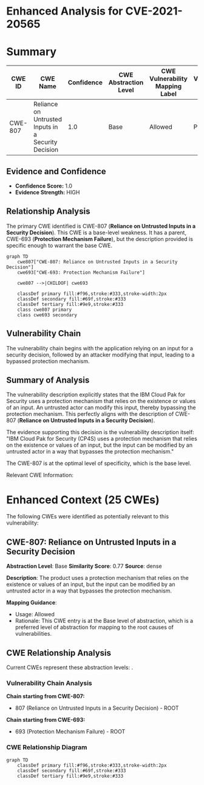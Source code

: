 # Enhanced Analysis for CVE-2021-20565

# Summary
| CWE ID | CWE Name | Confidence | CWE Abstraction Level | CWE Vulnerability Mapping Label | CWE-Vulnerability Mapping Notes |
|---|---|---|---|---|---|
| CWE-807 | Reliance on Untrusted Inputs in a Security Decision | 1.0 | Base | Allowed | Primary CWE |

## Evidence and Confidence

*   **Confidence Score:** 1.0
*   **Evidence Strength:** HIGH

## Relationship Analysis
The primary CWE identified is CWE-807 (**Reliance on Untrusted Inputs in a Security Decision**). This CWE is a base-level weakness. It has a parent, CWE-693 (**Protection Mechanism Failure**), but the description provided is specific enough to warrant the base CWE.

```mermaid
graph TD
    cwe807["CWE-807: Reliance on Untrusted Inputs in a Security Decision"]
    cwe693["CWE-693: Protection Mechanism Failure"]
    
    cwe807 -->|CHILDOF| cwe693
    
    classDef primary fill:#f96,stroke:#333,stroke-width:2px
    classDef secondary fill:#69f,stroke:#333
    classDef tertiary fill:#9e9,stroke:#333
    class cwe807 primary
    class cwe693 secondary
```

## Vulnerability Chain
The vulnerability chain begins with the application relying on an input for a security decision, followed by an attacker modifying that input, leading to a bypassed protection mechanism.

## Summary of Analysis
The vulnerability description explicitly states that the IBM Cloud Pak for Security uses a protection mechanism that relies on the existence or values of an input. An untrusted actor can modify this input, thereby bypassing the protection mechanism. This perfectly aligns with the description of CWE-807 (**Reliance on Untrusted Inputs in a Security Decision**).

The evidence supporting this decision is the vulnerability description itself: "IBM Cloud Pak for Security (CP4S) uses a protection mechanism that relies on the existence or values of an input, but the input can be modified by an untrusted actor in a way that bypasses the protection mechanism."

The CWE-807 is at the optimal level of specificity, which is the base level.

Relevant CWE Information:

# Enhanced Context (25 CWEs)
The following CWEs were identified as potentially relevant to this vulnerability:

## CWE-807: Reliance on Untrusted Inputs in a Security Decision
**Abstraction Level**: Base
**Similarity Score**: 0.77
**Source**: dense

**Description**:
The product uses a protection mechanism that relies on the existence or values of an input, but the input can be modified by an untrusted actor in a way that bypasses the protection mechanism.

**Mapping Guidance**:
- Usage: Allowed
- Rationale: This CWE entry is at the Base level of abstraction, which is a preferred level of abstraction for mapping to the root causes of vulnerabilities.


## CWE Relationship Analysis

Current CWEs represent these abstraction levels: .


### Vulnerability Chain Analysis

**Chain starting from CWE-807:**
- 807 (Reliance on Untrusted Inputs in a Security Decision) - ROOT


**Chain starting from CWE-693:**
- 693 (Protection Mechanism Failure) - ROOT



### CWE Relationship Diagram

```mermaid
graph TD
    classDef primary fill:#f96,stroke:#333,stroke-width:2px
    classDef secondary fill:#69f,stroke:#333
    classDef tertiary fill:#9e9,stroke:#333
```